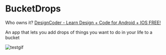 # BucketDrops

Who owns it?
<a href="http://designcoder.io">DesignCoder - Learn Design + Code for Android + IOS FREE! </a>

An app that lets you add drops of things you want to do in your life to a bucket

![testgif](https://cloud.githubusercontent.com/assets/5139030/8780570/78b4dee8-2f27-11e5-9fb5-df72f264a0ad.gif)

